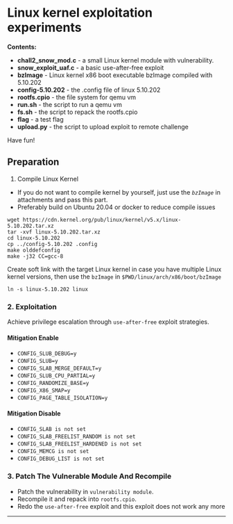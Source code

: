 # Linux kernel exploitation experiments

__Contents:__
  - __chall2_snow_mod.c__ - a small Linux kernel module with vulnerability.
  - __snow_exploit_uaf.c__ - a basic use-after-free exploit
  - __bzImage__ - Linux kernel x86 boot executable bzImage compiled with 5.10.202
  - __config-5.10.202__ - the .config file of linux 5.10.202
  - __rootfs.cpio__ - the file system for qemu vm
  - __run.sh__ - the script to run a qemu vm
  - __fs.sh__ - the script to repack the rootfs.cpio
  - __flag__ - a test flag
  - __upload.py__ - the script to upload exploit to remote challenge 

Have fun!

## Preparation

1. Compile Linux Kernel


* If you do not want to compile kernel by yourself, just use the *`bzImage`* in attachments and pass this part.
* Preferably build on Ubuntu 20.04 or docker to reduce compile issues
```
wget https://cdn.kernel.org/pub/linux/kernel/v5.x/linux-5.10.202.tar.xz
tar -xvf linux-5.10.202.tar.xz
cd linux-5.10.202
cp ../config-5.10.202 .config
make olddefconfig
make -j32 CC=gcc-8
```
Create soft link with the target Linux kernel in case you have multiple Linux kernel versions, then use the `bzImage` in `$PWD/linux/arch/x86/boot/bzImage`
```
ln -s linux-5.10.202 linux
```

### 2. Exploitation

Achieve privilege escalation through `use-after-free` exploit strategies. 

#### Mitigation Enable
- `CONFIG_SLUB_DEBUG=y`
- `CONFIG_SLUB=y`
- `CONFIG_SLAB_MERGE_DEFAULT=y`
- `CONFIG_SLUB_CPU_PARTIAL=y`
- `CONFIG_RANDOMIZE_BASE=y`
- `CONFIG_X86_SMAP=y`
- `CONFIG_PAGE_TABLE_ISOLATION=y`

#### Mitigation Disable
- `CONFIG_SLAB is not set`
- `CONFIG_SLAB_FREELIST_RANDOM is not set`
- `CONFIG_SLAB_FREELIST_HARDENED is not set`
- `CONFIG_MEMCG is not set`
- `CONFIG_DEBUG_LIST is not set`


### 3. Patch The Vulnerable Module And Recompile
- Patch the vulnerability in `vulnerability module`. 
- Recompile it and repack into `rootfs.cpio`.
- Redo the `use-after-free` exploit and this exploit does not work any more

---
